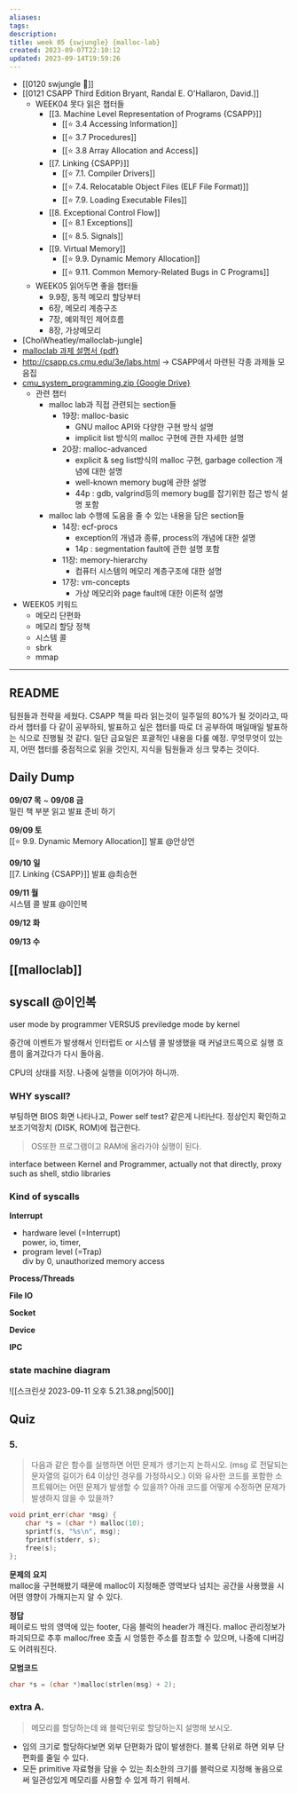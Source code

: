 ```yaml
---
aliases: 
tags: 
description:
title: week 05 {swjungle} {malloc-lab}
created: 2023-09-07T22:10:12
updated: 2023-09-14T19:59:26
---
```

- [[0120 swjungle 🤖]]
- [[0121 CSAPP Third Edition Bryant, Randal E. O'Hallaron, David.]]
	- WEEK04 못다 읽은 챕터들
		- [[3. Machine Level Representation of Programs {CSAPP}]]
			- [[⭐️ 3.4 Accessing Information]]
			- [[⭐️ 3.7 Procedures]]
			- [[⭐️ 3.8 Array Allocation and Access]]
		- [[7. Linking {CSAPP}]]
			- [[⭐️ 7.1. Compiler Drivers]]
			- [[⭐️ 7.4. Relocatable Object Files (ELF File Format)]]
			- [[⭐️ 7.9. Loading Executable Files]]
		- [[8. Exceptional Control Flow]]
			- [[⭐️ 8.1 Exceptions]]
			- [[⭐️ 8.5. Signals]]
		- [[9. Virtual Memory]]
			- [[⭐️ 9.9. Dynamic Memory Allocation]]
			- [[⭐️ 9.11. Common Memory-Related Bugs in C Programs]]
	- WEEK05 읽어두면 좋을 챕터들 
		- 9.9장, 동적 메모리 할당부터
		- 6장, 메모리 계층구조
		- 7장, 예외적인 제어흐름
		- 8장, 가상메모리
- [ChoiWheatley/malloclab-jungle]
- [malloclab 과제 설명서 {pdf}](http://csapp.cs.cmu.edu/3e/malloclab.pdf)
- <http://csapp.cs.cmu.edu/3e/labs.html> → CSAPP에서 마련된 각종 과제들 모음집
- [cmu_system_programming.zip {Google Drive}](https://drive.google.com/file/d/1T2kKzfeRTvhYphzLZ0W3hUFf-YJpt5wV/view?pli=1)
	- 관련 챕터
	    - malloc lab과 직접 관련되는 section들
	        - 19장: malloc-basic
	            - GNU malloc API와 다양한 구현 방식 설명
	            - implicit list 방식의 malloc 구현에 관한 자세한 설명
	        - 20장: malloc-advanced
	            - explicit & seg list방식의 malloc 구현, garbage collection 개념에 대한 설명
	            - well-known memory bug에 관한 설명
	            - 44p : gdb, valgrind등의 memory bug를 잡기위한 접근 방식 설명 포함
	    - malloc lab 수행에 도움을 줄 수 있는 내용을 담은 section들
	        - 14장: ecf-procs
	            - exception의 개념과 종류, process의 개념에 대한 설명
	            - 14p : segmentation fault에 관한 설명 포함
	        - 11장: memory-hierarchy
	            - 컴퓨터 시스템의 메모리 계층구조에 대한 설명
	        - 17장: vm-concepts
	            - 가상 메모리와 page fault에 대한 이론적 설명
- WEEK05 키워드
	- 메모리 단편화
	- 메모리 할당 정책
	- 시스템 콜
	- sbrk
	- mmap
___

## README

팀원들과 전략을 세웠다. CSAPP 책을 따라 읽는것이 일주일의 80%가 될 것이라고, 따라서 챕터를 다 같이 공부하되, 발표하고 싶은 챕터를 따로 더 공부하여 매일매일 발표하는 식으로 진행될 것 같다. 일단 금요일은 포괄적인 내용을 다룰 예정. 무엇무엇이 있는지, 어떤 챕터를 중점적으로 읽을 것인지, 지식을 팀원들과 싱크 맞추는 것이다.

## Daily Dump

**09/07 목**  ~ **09/08 금**  
밀린 책 부분 읽고 발표 준비 하기

**09/09 토**  
[[⭐️ 9.9. Dynamic Memory Allocation]] 발표 @안상언

**09/10 일**  
[[7. Linking {CSAPP}]] 발표 @최승현

**09/11 월**  
시스템 콜 발표 @이인복

**09/12 화**  

**09/13 수**

## [[malloclab]]

## syscall @이인복

user mode by programmer VERSUS previledge mode by kernel

중간에 이벤트가 발생해서 인터럽트 or 시스템 콜 발생했을 때 커널코드쪽으로 실행 흐름이 옮겨갔다가 다시 돌아옴.

CPU의 상태를 저장. 나중에 실행을 이어가야 하니까. 

### WHY syscall?

부팅하면 BIOS 화면 나타나고, Power self test? 같은게 나타난다. 정상인지 확인하고 보조기억장치 (DISK, ROM)에 접근한다. 

> OS또한 프로그램이고 RAM에 올라가야 실행이 된다.

interface between Kernel and Programmer, actually not that directly, proxy such as shell, stdio libraries

### Kind of syscalls

**Interrupt**

- hardware level (=Interrupt)  
	power, io, timer, 
- program level (=Trap)  
	div by 0, unauthorized memory access

**Process/Threads**

**File IO**

**Socket**

**Device**

**IPC**

### state machine diagram

![[스크린샷 2023-09-11 오후 5.21.38.png|500]]

## Quiz

### 5. 

> 다음과 같은 함수를 실행하면 어떤 문제가 생기는지 논하시오. (msg 로 전달되는 문자열의 길이가 64 이상인 경우를 가정하시오.)  이와 유사한 코드를 포함한 소프트웨어는 어떤 문제가 발생할 수 있을까?  아래 코드를 어떻게 수정하면 문제가 발생하지 않을 수 있을까?  

```c
void print_err(char *msg) {  
	char *s = (char *) malloc(10);  
	sprintf(s, "%s\n", msg);  
	fprintf(stderr, s);  
	free(s);  
};
```

**문제의 요지**  
malloc을 구현해봤기 때문에 malloc이 지정해준 영역보다 넘치는 공간을 사용했을 시 어떤 영향이 가해지는지 알 수 있다.

**정답**  
페이로드 밖의 영역에 있는 footer, 다음 블럭의 header가 깨진다. malloc 관리정보가 파괴되므로 추후 malloc/free 호출 시 엉뚱한 주소를 참조할 수 있으며, 나중에 디버깅도 어려워진다.

**모범코드**

```c
char *s = (char *)malloc(strlen(msg) + 2);
```

### extra A.

> 메모리를 할당하는데 왜 블럭단위로 할당하는지 설명해 보시오.

- 임의 크기로 할당하다보면 외부 단편화가 많이 발생한다. 블록 단위로 하면 외부 단편화를 줄일 수 있다. 
- 모든 primitive 자료형을 담을 수 있는 최소한의 크기를 블럭으로 지정해 놓음으로써 일관성있게 메모리를 사용할 수 있게 하기 위해서.
